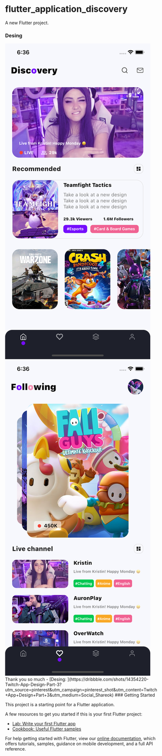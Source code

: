# flutter_application_discovery

A new Flutter project.

### Desing
<img src="https://github.com/gquinodeveloper/flutter_app_games/blob/master/s1.png"/>
<img src="https://github.com/gquinodeveloper/flutter_app_games/blob/master/s2.png"/>
<br>
Thank you so much
- [Desing: ](https://dribbble.com/shots/14354220-Twitch-App-Design-Part-3?utm_source=pinterest&utm_campaign=pinterest_shot&utm_content=Twitch+App+Design+Part+3&utm_medium=Social_Shareok)
### Getting Started

This project is a starting point for a Flutter application.

A few resources to get you started if this is your first Flutter project:

- [Lab: Write your first Flutter app](https://flutter.dev/docs/get-started/codelab)
- [Cookbook: Useful Flutter samples](https://flutter.dev/docs/cookbook)

For help getting started with Flutter, view our
[online documentation](https://flutter.dev/docs), which offers tutorials,
samples, guidance on mobile development, and a full API reference.
